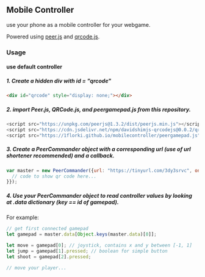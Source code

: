 ## Mobile Controller

use your phone as a mobile controller for your webgame. 

Powered using [peer.js](https://github.com/peers/peerjs) and [qrcode.js](https://github.com/davidshimjs/qrcodejs).


### Usage

#### use default controller

##### 1. Create a hidden div with id = "qrcode"

```html
<div id="qrcode" style="display: none;"></div>
```

##### 2. import Peer.js, QRCode.js, and peergamepad.js from this repository.

```javascript
<script src="https://unpkg.com/peerjs@1.3.2/dist/peerjs.min.js"></script>
<script src="https://cdn.jsdelivr.net/npm/davidshimjs-qrcodejs@0.0.2/qrcode.min.js"></script>
<script src="https://1florki.github.io/mobilecontroller/peergamepad.js"></script>
```

##### 3. Create a PeerCommander object with a corresponding url (use of url shortener recommended) and a callback.

```javascript
var master = new PeerCommander({url: "https://tinyurl.com/3dy3srvc", onQRCodeCreated: (master) => {
  // code to show qr code here...
}});
```

##### 4. Use your PeerCommander object to read controller values by looking at .data dictionary (key == id of gamepad).

For example:

```javascript
// get first connected gamepad
let gamepad = master.data[Object.keys(master.data)[0]];

let move = gamepad[0]; // joystick, contains x and y between [-1, 1]
let jump = gamepad[1].pressed; // boolean for simple button
let shoot = gamepad[2].pressed;

// move your player...
```